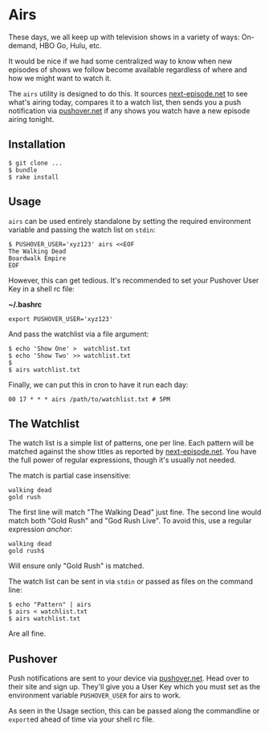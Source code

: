 # Airs

These days, we all keep up with television shows in a variety of ways: 
On-demand, HBO Go, Hulu, etc.

It would be nice if we had some centralized way to know when new 
episodes of shows we follow become available regardless of where and how 
we might want to watch it.

The `airs` utility is designed to do this. It sources 
[next-episode.net][ne] to see what's airing today, compares it to a 
watch list, then sends you a push notification via [pushover.net][po] if 
any shows you watch have a new episode airing tonight.

[ne]: http://next-episode.net
[po]: https://pushover.net

## Installation

~~~
$ git clone ...
$ bundle
$ rake install
~~~

## Usage

`airs` can be used entirely standalone by setting the required 
environment variable and passing the watch list on `stdin`:

~~~
$ PUSHOVER_USER='xyz123' airs <<EOF
The Walking Dead
Boardwalk Empire
EOF
~~~
However, this can get tedious. It's recommended to set your Pushover 
User Key in a shell rc file:

**~/.bashrc**

~~~
export PUSHOVER_USER='xyz123'
~~~

And pass the watchlist via a file argument:

~~~
$ echo 'Show One' >  watchlist.txt
$ echo 'Show Two' >> watchlist.txt
$
$ airs watchlist.txt
~~~

Finally, we can put this in cron to have it run each day:

~~~
00 17 * * * airs /path/to/watchlist.txt # 5PM
~~~

## The Watchlist

The watch list is a simple list of patterns, one per line. Each pattern 
will be matched against the show titles as reported by 
[next-episode.net][ne]. You have the full power of regular expressions, 
though it's usually not needed.

The match is partial case insensitive:

~~~
walking dead
gold rush
~~~

The first line will match "The Walking Dead" just fine. The second line 
would match both "Gold Rush" and "God Rush Live". To avoid this, use a 
regular expression *anchor*:

~~~
walking dead
gold rush$
~~~

Will ensure only "Gold Rush" is matched.

The watch list can be sent in via `stdin` or passed as files on the 
command line:

~~~
$ echo "Pattern" | airs
$ airs < watchlist.txt
$ airs watchlist.txt
~~~

Are all fine.

## Pushover

Push notifications are sent to your device via [pushover.net][po]. Head 
over to their site and sign up. They'll give you a User Key which you 
must set as the environment variable `PUSHOVER_USER` for airs to work.

As seen in the Usage section, this can be passed along the commandline 
or `export`ed ahead of time via your shell rc file.

